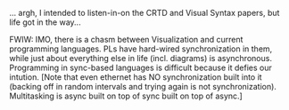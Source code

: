 ... argh, I intended to listen-in-on the CRTD and Visual Syntax papers, but life got in the way...

FWIW: IMO, there is a chasm between Visualization and current programming languages.  PLs have hard-wired synchronization in them, while just about everything else in life (incl. diagrams) is asynchronous.  Programming in sync-based languages is difficult because it defies our intution.  [Note that even ethernet has NO synchronization built into it (backing off in random intervals and trying again is not synchronization).  Multitasking is async built on top of sync built on top of async.]